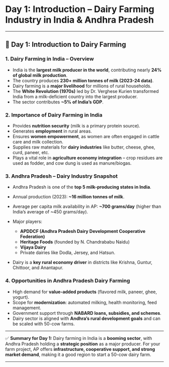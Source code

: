 <h1>Day 1: Introduction – Dairy Farming Industry in India & Andhra Pradesh</h1>

---

## 🌱 Day 1: Introduction to Dairy Farming

### 1. **Dairy Farming in India – Overview**

* India is the **largest milk producer in the world**, contributing nearly **24% of global milk production**.
* The country produces **230+ million tonnes of milk (2023-24 data)**.
* Dairy farming is a **major livelihood** for millions of rural households.
* The **White Revolution (1970s)** led by Dr. Verghese Kurien transformed India from a milk-deficient country into the largest producer.
* The sector contributes **\~5% of India’s GDP**.

### 2. **Importance of Dairy Farming in India**

* Provides **nutrition security** (milk is a primary protein source).
* Generates **employment** in rural areas.
* Ensures **women empowerment**, as women are often engaged in cattle care and milk collection.
* Supplies raw materials for **dairy industries** like butter, cheese, ghee, curd, paneer, etc.
* Plays a vital role in **agriculture economy integration** – crop residues are used as fodder, and cow dung is used as manure/biogas.

### 3. **Andhra Pradesh – Dairy Industry Snapshot**

* Andhra Pradesh is one of the **top 5 milk-producing states in India**.
* Annual production (2023): **\~16 million tonnes of milk**.
* Average per capita milk availability in AP: **\~700 grams/day** (higher than India’s average of \~450 grams/day).
* Major players:

  * **APDDCF (Andhra Pradesh Dairy Development Cooperative Federation)**
  * **Heritage Foods** (founded by N. Chandrababu Naidu)
  * **Vijaya Dairy**
  * Private dairies like Dodla, Jersey, and Hatsun.
* Dairy is a **key rural economy driver** in districts like Krishna, Guntur, Chittoor, and Anantapur.

### 4. **Opportunities in Andhra Pradesh Dairy Farming**

* High demand for **value-added products** (flavored milk, paneer, ghee, yogurt).
* Scope for **modernization**: automated milking, health monitoring, feed management.
* Government support through **NABARD loans, subsidies, and schemes**.
* Dairy sector is aligned with **Andhra’s rural development goals** and can be scaled with 50-cow farms.

---

✅ **Summary for Day 1:**
Dairy farming in India is a **booming sector**, with Andhra Pradesh holding a **strategic position** as a major producer. For your farm project, AP offers **infrastructure, cooperative support, and strong market demand**, making it a good region to start a 50-cow dairy farm.

---


